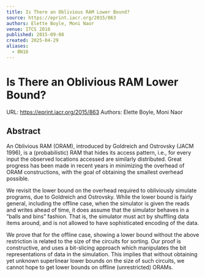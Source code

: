 ```yaml
---
title: Is There an Oblivious RAM Lower Bound?
source: https://eprint.iacr.org/2015/863
authors: Elette Boyle, Moni Naor
venue: ITCS 2016
published: 2015-09-08
created: 2025-04-29
aliases:
  - BN16
---
```

# Is There an Oblivious RAM Lower Bound?
URL: https://eprint.iacr.org/2015/863
Authors: Elette Boyle, Moni Naor

## Abstract
An Oblivious RAM (ORAM), introduced by Goldreich and Ostrovsky (JACM 1996), is a (probabilistic) RAM that hides its access pattern, i.e., for every input the observed locations accessed are similarly distributed. Great progress has been made in recent years in minimizing the overhead of ORAM constructions, with the goal of obtaining the smallest overhead possible.

We revisit the lower bound on the overhead required to obliviously simulate programs, due to Goldreich and Ostrovsky. While the lower bound is fairly general, including the offline case, when the simulator is given the reads and writes ahead of time, it does assume that the simulator behaves in a “balls and bins” fashion. That is, the simulator must act by shuffling data items around, and is not allowed to have sophisticated encoding of the data.

We prove that for the offline case, showing a lower bound without the above restriction is related to the size of the circuits for sorting. Our proof is constructive, and uses a bit-slicing approach which manipulates the bit representations of data in the simulation. This implies that without obtaining yet unknown superlinear lower bounds on the size of such circuits, we cannot hope to get lower bounds on offline (unrestricted) ORAMs.